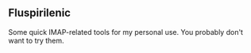 

Fluspirilenic
-------------

Some quick IMAP-related tools for my personal use. You probably don't want to
try them.

